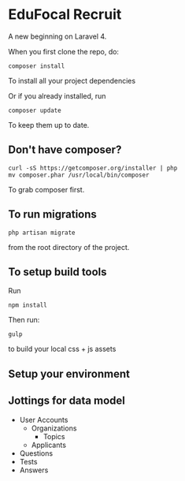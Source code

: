 # EduFocal Recruit 

A new beginning on Laravel 4.

When you first clone the repo, do:
```
composer install
```

To install all your project dependencies

Or if you already installed, run
```
composer update
```
To keep them up to date.

## Don't have composer?
```
curl -sS https://getcomposer.org/installer | php
mv composer.phar /usr/local/bin/composer
```
To grab composer first.

## To run migrations
```
php artisan migrate
```
from the root directory of the project.

## To setup build tools
Run
```
npm install
```

Then run:
```
gulp
```
to build your local css + js assets

## Setup your environment

## Jottings for data model
- User Accounts
    - Organizations
        - Topics
    - Applicants
- Questions
- Tests
- Answers
